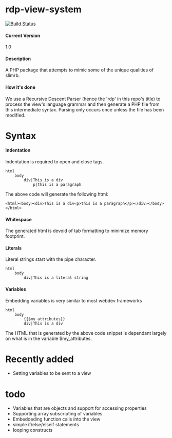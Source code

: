 # rdp-view-system

[![Build Status](https://travis-ci.org/wmerfalen/rdp-view-system.svg?branch=master)](https://travis-ci.org/wmerfalen/rdp-view-system)

#### Current Version
1.0

#### Description
A PHP package that attempts to mimic some of the unique qualities of slimrb. 

#### How it's done
We use a Recursive Descent Parser (hence the 'rdp' in this repo's title) to process the view's language grammar and then generate a PHP file from this intermediate syntax. Parsing only occurs once unless the file has been modified. 

# Syntax
#### Indentation
Indentation is required to open and close tags. 
```
html
	body
		div|This is a div
			p|this is a paragraph
```
The above code will generate the following html:
```
<html><body><div>This is a div<p>this is a paragraph</p></div></body></html>
```
#### Whitespace
The generated html is devoid of tab formatting to minimize memory footprint.
#### Literals
Literal strings start with the pipe character. 
```
html
	body
		div|This is a literal string
```
#### Variables
Embedding variables is very similar to most webdev frameworks
```
html
	body
		{{$my_attributes}}
		div|This is a div
```
The HTML that is generated by the above code snippet is dependant largely on what is in the variable $my_attributes. 
# Recently added
* Setting variables to be sent to a view

# todo
* Variables that are objects and support for accessing properties 
* Supporting array subscripting of variables
* Embeddeding function calls into the view
* simple if/else/elseif statements
* looping constructs
